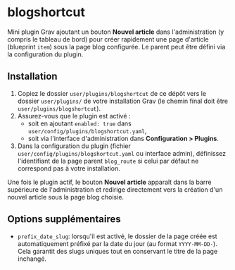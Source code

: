# blogshortcut
Mini plugin Grav ajoutant un bouton **Nouvel article** dans l'administration (y compris le tableau de bord) pour créer rapidement une page d'article (blueprint `item`) sous la page blog configurée. Le parent peut être défini via la configuration du plugin.

## Installation

1. Copiez le dossier `user/plugins/blogshortcut` de ce dépôt vers le dossier `user/plugins/` de votre installation Grav (le chemin final doit être `user/plugins/blogshortcut`).
2. Assurez-vous que le plugin est activé :
   - soit en ajoutant `enabled: true` dans `user/config/plugins/blogshortcut.yaml`,
   - soit via l'interface d'administration dans **Configuration > Plugins**.
3. Dans la configuration du plugin (fichier `user/config/plugins/blogshortcut.yaml` ou interface admin), définissez l'identifiant de la page parent `blog_route` si celui par défaut ne correspond pas à votre installation.

Une fois le plugin actif, le bouton **Nouvel article** apparaît dans la barre supérieure de l'administration et redirige directement vers la création d'un nouvel article sous la page blog choisie.

## Options supplémentaires

- `prefix_date_slug`: lorsqu'il est activé, le dossier de la page créée est automatiquement préfixé par la date du jour (au format `YYYY-MM-DD-`). Cela garantit des slugs uniques tout en conservant le titre de la page inchangé.
